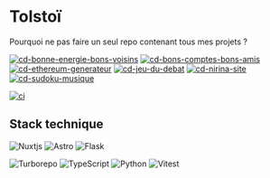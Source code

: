 # Tolstoï

Pourquoi ne pas faire un seul repo contenant tous mes projets ?

[![cd-bonne-energie-bons-voisins](https://github.com/seboran/tolstoi/actions/workflows/cd-bonne-energie.yaml/badge.svg)](https://github.com/seboran/tolstoi/actions/workflows/cd-bonne-energie.yaml)
[![cd-bons-comptes-bons-amis](https://github.com/seboran/tolstoi/actions/workflows/cd-bons-comptes-bons-amis.yaml/badge.svg)](https://github.com/seboran/tolstoi/actions/workflows/cd-bons-comptes-bons-amis.yaml)
[![cd-ethereum-generateur](https://github.com/seboran/tolstoi/actions/workflows/cd-ethereum-generateur.yaml/badge.svg)](https://github.com/seboran/tolstoi/actions/workflows/cd-ethereum-generateur.yaml)
[![cd-jeu-du-debat](https://github.com/seboran/tolstoi/actions/workflows/cd-jeu-du-debat.yaml/badge.svg)](https://github.com/seboran/tolstoi/actions/workflows/cd-jeu-du-debat.yaml)
[![cd-nirina-site](https://github.com/seboran/tolstoi/actions/workflows/cd-site.yaml/badge.svg)](https://github.com/seboran/tolstoi/actions/workflows/cd-site.yaml)
[![cd-sudoku-musique](https://github.com/seboran/tolstoi/actions/workflows/cd-sudoku-musique.yaml/badge.svg)](https://github.com/seboran/tolstoi/actions/workflows/cd-sudoku-musique.yaml)

[![ci](https://github.com/seboran/tolstoi/actions/workflows/ci.yaml/badge.svg)](https://github.com/seboran/tolstoi/actions/workflows/ci.yaml)

## Stack technique

![Nuxtjs](https://img.shields.io/badge/Nuxt-002E3B?style=for-the-badge&logo=nuxtdotjs&logoColor=#00DC82)
![Astro](https://img.shields.io/badge/astro-%232C2052.svg?style=for-the-badge&logo=astro&logoColor=white)
![Flask](https://img.shields.io/badge/flask-%23000.svg?style=for-the-badge&logo=flask&logoColor=white)

![Turborepo](https://img.shields.io/badge/Turborepo-%230F0813.svg?style=for-the-badge&logo=Turborepo&logoColor=white)
![TypeScript](https://img.shields.io/badge/typescript-%23007ACC.svg?style=for-the-badge&logo=typescript&logoColor=white)
![Python](https://img.shields.io/badge/python-3670A0?style=for-the-badge&logo=python&logoColor=ffdd54)
![Vitest](https://img.shields.io/badge/-Vitest-252529?style=for-the-badge&logo=vitest&logoColor=FCC72B)

